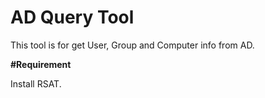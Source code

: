 # AD Query Tool
This tool is for get User, Group and Computer info from AD.

**#Requirement**

Install RSAT.

